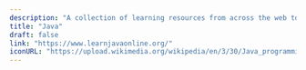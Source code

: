 ```yaml
---
description: "A collection of learning resources from across the web to help you skill up while at home"
title: "Java"
draft: false
link: "https://www.learnjavaonline.org/"
iconURL: "https://upload.wikimedia.org/wikipedia/en/3/30/Java_programming_language_logo.svg"
---
```

